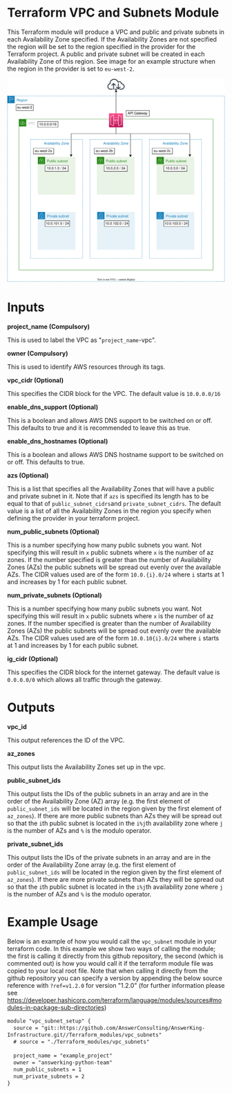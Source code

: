 # Terraform VPC and Subnets Module

This Terraform module will produce a VPC and public and private subnets in each Availability Zone specified.
If the Availability Zones are not specified the region will be set to the region specified in the provider for 
the Terraform project. A public and private subnet will be created in each Availability Zone of this region.
See image for an example structure when the region in the provider is set to `eu-west-2`.

![Alt text](vpc_subnet_module_diagram.svg?raw=true "VPC Subnet Module Diagram")

# Inputs

**project_name (Compulsory)**

This is used to label the VPC as "`project_name`-vpc".

**owner (Compulsory)**

This is used to identify AWS resources through its tags.


**vpc_cidr (Optional)**

This specifies the CIDR block for the VPC. The default value is `10.0.0.0/16`

**enable_dns_support (Optional)**

This is a boolean and allows AWS DNS support to be switched on or off. This defaults to true and it 
is recommended to leave this as true.  

**enable_dns_hostnames (Optional)**

This is a boolean and allows AWS DNS hostname support to be switched on or off. This defaults to true.  

**azs (Optional)**

This is a list that specifies all the Availability Zones that will have a public and private subnet in it.
Note that if `azs` is specified its length has to be equal to that of `public_subnet_cidrs`and `private_subnet_cidrs`.
The default value is a list of all the Availability Zones in the region you specify when defining the provider 
in your terraform project. 

**num_public_subnets (Optional)**

This is a number specifying how many public subnets you want. Not specifying this will result in `x` public subnets 
where `x` is the number of az zones. If the number specified is greater than the number of Availability Zones (AZs) 
the public subnets will be spread out evenly over the available AZs. The CIDR values used are of the form 
`10.0.{i}.0/24` where `i` starts at 1 and increases by 1 for each public subnet.

**num_private_subnets (Optional)**

This is a number specifying how many public subnets you want. Not specifying this will result in `x` public subnets 
where `x` is the number of az zones. If the number specified is greater than the number of Availability Zones (AZs) 
the public subnets will be spread out evenly over the available AZs. The CIDR values used are of the form 
`10.0.10{i}.0/24` where `i` starts at 1 and increases by 1 for each public subnet.

**ig_cidr (Optional)**

This specifies the CIDR block for the internet gateway. The default value is `0.0.0.0/0` which allows all traffic 
through the gateway.


# Outputs

**vpc_id**

This output references the ID of the VPC.

**az_zones**

This output lists the Availability Zones set up in the vpc. 

**public_subnet_ids**

This output lists the IDs of the public subnets in an array and are in the order of the Availability Zone (AZ) array
(e.g. the first element of `public_subnet_ids` will be located in the region given by the first element of `az_zones`). 
If there are more public subnets than AZs they will be spread out so that the `i`th public subnet is located in the 
`i%j`th availability zone where `j` is the number of AZs and `%` is the modulo operator. 

**private_subnet_ids**

This output lists the IDs of the private subnets in an array and are in the order of the Availability Zone array 
(e.g. the first element of `public_subnet_ids` will be located in the region given by the first element of `az_zones`). 
If there are more private subnets than AZs they will be spread out so that the `i`th public subnet is located in the 
`i%j`th availability zone where `j` is the number of AZs and `%` is the modulo operator. 


# Example Usage

Below is an example of how you would call the `vpc_subnet` module in your terraform code. In this example we show two ways of calling the module; the first is calling it directly from this github repository, the second (which is commented out) is how you would call it if the terraform module file was copied to your local root file. Note that when calling it directly from the github repository you can specify a version by appending the below source reference with `?ref=v1.2.0` for version "1.2.0" (for further information please see https://developer.hashicorp.com/terraform/language/modules/sources#modules-in-package-sub-directories)

<pre><code>module "vpc_subnet_setup" {
  source = "git::https://github.com/AnswerConsulting/AnswerKing-Infrastructure.git//Terraform_modules/vpc_subnets"
  # source = "./Terraform_modules/vpc_subnets"

  project_name = "example_project"
  owner = "answerking-python-team"
  num_public_subnets = 1
  num_private_subnets = 2
}
</code></pre>
